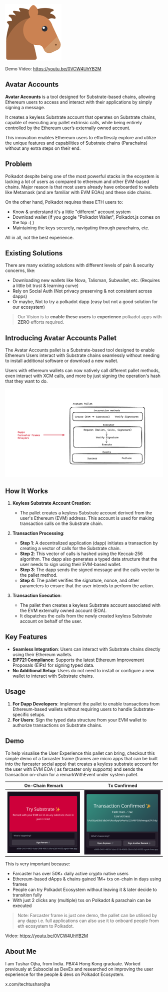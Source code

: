 <img src="./docs/logo.png" height="180" width="180" />


Demo Video: https://youtu.be/0VCW4UhYB2M



## Avatar Accounts

**Avatar Accounts** is a tool designed for Substrate-based chains, allowing Ethereum users to access and interact with their applications by simply signing a message.

It creates a keyless Substrate account that operates on Substrate chains, capable of executing any pallet extrinsic calls, while being entirely controlled by the Ethereum user’s externally owned account.

This innovation enables Ethereum users to effortlessly explore and utilize the unique features and capabilities of Substrate chains (Parachains) without any extra steps on their end.

## Problem
Polkadot despite being one of the most powerful stacks in the ecoystem is lacking a lot of users as compared to ethereum and other EVM-based chains. Major reason is that most users already have onboarded to wallets like Metamask (and are familiar with EVM EOAs) and these side chains.

On the other hand, Polkadot requires these ETH users to:
- Know & understand it's a little "different" account system
- Download wallet (if you google "Polkadot Wallet", Polkadot.js comes on the top :( )
- Maintaining the keys securely, navigating through parachains, etc. 

All in all, not the best experience.

## Existing Solutions
There are many existing solutions with different levels of pain & security concerns, like:
- Downloading new wallets like Nova, Talisman, Subwallet, etc. (Requires a little bit trust & learning curve)
- Rely on Social Auth (Not privacy preserving & not consistent across dapps)
- Or maybe, Not to try a polkadot dapp (easy but not a good solution for our ecosystem)

> Our Vision is to **enable these users** to **experience** polkadot apps with **ZERO** efforts required.

## Introducing Avatar Accounts Pallet

The Avatar Accounts pallet is a Substrate-based tool designed to enable Ethereum Users interact with Substrate chains seamlessly without needing to install additional software or download a new wallet.

Users with ethereum wallets can now natively call different pallet methods, even interact with XCM calls, and more by just signing the operation's hash that they want to do. 

![Flow Diagram](./docs/flow.png)


## How It Works

1. **Keyless Substrate Account Creation**: 
   - The pallet creates a keyless Substrate account derived from the user's Ethereum (EVM) address. This account is used for making transaction calls on the Substrate chain.

2. **Transaction Processing**:
   - **Step 1**: A decentralized application (dapp) initiates a transaction by creating a vector of calls for the Substrate chain.
   - **Step 2**: This vector of calls is hashed using the Keccak-256 algorithm. The dapp also generates a typed data structure that the user needs to sign using their EVM-based wallet.
   - **Step 3**: The dapp sends the signed message and the calls vector to the pallet method.
   - **Step 4**: The pallet verifies the signature, nonce, and other parameters to ensure that the user intends to perform the action.

3. **Transaction Execution**:
   - The pallet then creates a keyless Substrate account associated with the EVM externally owned account (EOA).
   - It dispatches the calls from the newly created keyless Substrate account on behalf of the user.

## Key Features

- **Seamless Integration**: Users can interact with Substrate chains directly using their Ethereum wallets.
- **EIP721 Compliance**: Supports the latest Ethereum Improvement Proposals (EIPs) for signing typed data.
- **No Additional Setup**: Users do not need to install or configure a new wallet to interact with Substrate chains.

## Usage

1. **For Dapp Developers**: Implement the pallet to enable transactions from Ethereum-based wallets without requiring users to handle Substrate-specific setups.
2. **For Users**: Sign the typed data structure from your EVM wallet to authorize transactions on Substrate chains.

## Demo
To help visualise the User Experience this pallet can bring, checkout this simple demo of a farcaster frame (frames are micro apps that can be built into the farcaster social apps) that creates a keyless substrate account for the user with EVM EOA ( as farcaster only supports) and sends the transaction on-chain for a remarkWithEvent under system pallet.

|On-Chain Remark|Tx Confirmed|
|--|--|
|![1](./docs/1.png)|![2](./docs/3.png)|

This is very important because:
- Farcaster has over 50K+ daily active crypto native users
- Ethereum-based dApps & chains gained 1M+ txs on-chain in days using frames
- People can try Polkadot Ecosystem without leaving it & later decide to transition fully
- With just 2 clicks any (multiple) txs on Polkadot & parachain can be executed

> Note: Farcaster frame is just one demo, the pallet can be utilised by any dapp i.e. full applications can also use it to onboard people from eth ecosystem to Polkadot.

Video: https://youtu.be/0VCW4UhYB2M

## About Me
I am Tushar Ojha, from India. PBA'4 Hong Kong graduate. Worked previously at Subsocial as DevEx and researched on improving the user experience for the people & devs on Polkadot Ecosystem.

x.com/techtusharojha
